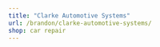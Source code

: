 ```yaml
---
title: "Clarke Automotive Systems"
url: /brandon/clarke-automotive-systems/
shop: car repair
---
```

